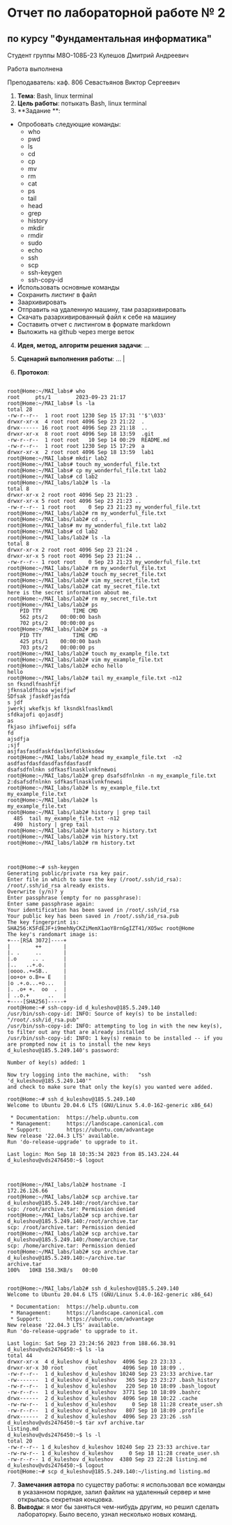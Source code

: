 # Отчет по лабораторной работе № 2
## по курсу "Фундаментальная информатика"

Студент группы М8О-108Б-23 Кулешов Дмитрий Андреевич

Работа выполнена 

Преподаватель: каф. 806 Севастьянов Виктор Сергеевич

1. **Тема**: Bash, linux terminal
2. **Цель работы**: потыкать Bash, linux terminal
3. **Задание **: 
- Опробовать следующие команды:
    - who
    - pwd
    - ls
    - cd
    - cp
    - mv
    - rm
    - cat
    - ps
    - tail
    - head
    - grep
    - history
    - mkdir
    - rmdir
    - sudo
    - echo
    - ssh
    - scp
    - ssh-keygen
    - ssh-copy-id
- Использовать основные команды
- Сохранить листинг в файл
- Заархивировать
- Отправить на удаленную машину, там разархивировать
- Скачать разархивированный файл к себе на машину
- Составить отчет с листингом в формате markdown
- Выложить на github через merge веток
4. **Идея, метод, алгоритм решения задачи**: ...
5. **Сценарий выполнения работы**: ...                                  |

6. **Протокол**: 
```

root@Home:~/MAI_labs# who
root     pts/1        2023-09-23 21:17
root@Home:~/MAI_labs# ls -la
total 28
-rw-r--r--  1 root root 1230 Sep 15 17:31 ''$'\033'
drwxr-xr-x  4 root root 4096 Sep 23 21:22  .
drwx------ 16 root root 4096 Sep 23 21:18  ..
drwxr-xr-x  8 root root 4096 Sep 18 13:59  .git
-rw-r--r--  1 root root   10 Sep 14 00:29  README.md
-rw-r--r--  1 root root 1230 Sep 15 17:29  a
drwxr-xr-x  2 root root 4096 Sep 18 13:59  lab1
root@Home:~/MAI_labs# mkdir lab2
root@Home:~/MAI_labs# touch my_wonderful_file.txt
root@Home:~/MAI_labs# cp my_wonderful_file.txt lab2
root@Home:~/MAI_labs# cd lab2
root@Home:~/MAI_labs/lab2# ls -la
total 8
drwxr-xr-x 2 root root 4096 Sep 23 21:23 .
drwxr-xr-x 5 root root 4096 Sep 23 21:23 ..
-rw-r--r-- 1 root root    0 Sep 23 21:23 my_wonderful_file.txt
root@Home:~/MAI_labs/lab2# rm my_wonderful_file.txt
root@Home:~/MAI_labs/lab2# cd ..
root@Home:~/MAI_labs# mv my_wonderful_file.txt lab2
root@Home:~/MAI_labs# cd lab2
root@Home:~/MAI_labs/lab2# ls -la
total 8
drwxr-xr-x 2 root root 4096 Sep 23 21:24 .
drwxr-xr-x 5 root root 4096 Sep 23 21:24 ..
-rw-r--r-- 1 root root    0 Sep 23 21:23 my_wonderful_file.txt
root@Home:~/MAI_labs/lab2# rm my_wonderful_file.txt
root@Home:~/MAI_labs/lab2# touch my_secret_file.txt
root@Home:~/MAI_labs/lab2# vim my_secret_file.txt
root@Home:~/MAI_labs/lab2# cat my_secret_file.txt
here is the secret information about me.
root@Home:~/MAI_labs/lab2# rm my_secret_file.txt
root@Home:~/MAI_labs/lab2# ps
    PID TTY          TIME CMD
    562 pts/2    00:00:00 bash
    702 pts/2    00:00:00 ps
root@Home:~/MAI_labs/lab2# ps -a
    PID TTY          TIME CMD
    425 pts/1    00:00:00 bash
    703 pts/2    00:00:00 ps
root@Home:~/MAI_labs/lab2# touch my_example_file.txt
root@Home:~/MAI_labs/lab2# vim my_example_file.txt
root@Home:~/MAI_labs/lab2# echo hello
hello
root@Home:~/MAI_labs/lab2# tail my_example_file.txt -n12
sn fksndlfnashfif
jfknsaldfhioa wjeifjwf
SDfsak jfaskdfjasfda
s jdf
jwerkj wkefkjs kf lksndklfnaslkmdl
sfdkajofi qojasdfj
as
fkjaso ihfiwefoij sdfa
fd
ajsdfja
;sjf
asjfasfasdfaskfdaslknfdlknksdew
root@Home:~/MAI_labs/lab2# head my_example_file.txt  -n2
asdfasfdasfdasdfasfdasfasdf
dsafsdfnlnkn sdfkasflnasklvnkfnewoi
root@Home:~/MAI_labs/lab2# grep dsafsdfnlnkn -n my_example_file.txt
2:dsafsdfnlnkn sdfkasflnasklvnkfnewoi
root@Home:~/MAI_labs/lab2# ls my_example_file.txt
my_example_file.txt
root@Home:~/MAI_labs/lab2# ls
my_example_file.txt
root@Home:~/MAI_labs/lab2# history | grep tail
  485  tail my_example_file.txt -n12
  490  history | grep tail
root@Home:~/MAI_labs/lab2# history > history.txt
root@Home:~/MAI_labs/lab2# vim history.txt
root@Home:~/MAI_labs/lab2# rm history.txt



root@Home:~# ssh-keygen
Generating public/private rsa key pair.
Enter file in which to save the key (/root/.ssh/id_rsa):
/root/.ssh/id_rsa already exists.
Overwrite (y/n)? y
Enter passphrase (empty for no passphrase):
Enter same passphrase again:
Your identification has been saved in /root/.ssh/id_rsa
Your public key has been saved in /root/.ssh/id_rsa.pub
The key fingerprint is:
SHA256:K5FdEJF+i9mehNyCKZiMemX1aoY8rnGgIZT41/XO5wc root@Home
The key's randomart image is:
+---[RSA 3072]----+
|        ++       |
|. .     ..       |
|.o     .. .      |
|..   ..+.o.      |
|oooo..+=SB..     |
|oo+o+ o.B+= E    |
|o .+.o...+o...   |
|. .o+ +.  oo  .  |
| ..o.+      ..   |
+----[SHA256]-----+
root@Home:~# ssh-copy-id d_kuleshov@185.5.249.140
/usr/bin/ssh-copy-id: INFO: Source of key(s) to be installed: "/root/.ssh/id_rsa.pub"
/usr/bin/ssh-copy-id: INFO: attempting to log in with the new key(s), to filter out any that are already installed
/usr/bin/ssh-copy-id: INFO: 1 key(s) remain to be installed -- if you are prompted now it is to install the new keys
d_kuleshov@185.5.249.140's password:

Number of key(s) added: 1

Now try logging into the machine, with:   "ssh 'd_kuleshov@185.5.249.140'"
and check to make sure that only the key(s) you wanted were added.

root@Home:~# ssh d_kuleshov@185.5.249.140
Welcome to Ubuntu 20.04.6 LTS (GNU/Linux 5.4.0-162-generic x86_64)

 * Documentation:  https://help.ubuntu.com
 * Management:     https://landscape.canonical.com
 * Support:        https://ubuntu.com/advantage
New release '22.04.3 LTS' available.
Run 'do-release-upgrade' to upgrade to it.

Last login: Mon Sep 18 10:35:34 2023 from 85.143.224.44
d_kuleshov@vds2476450:~$ logout



root@Home:~/MAI_labs/lab2# hostname -I
172.26.126.66
root@Home:~/MAI_labs/lab2# scp archive.tar d_kuleshov@185.5.249.140:/root/archive.tar
scp: /root/archive.tar: Permission denied
root@Home:~/MAI_labs/lab2# scp archive.tar d_kuleshov@185.5.249.140:/root/archive.tar
scp: /root/archive.tar: Permission denied
root@Home:~/MAI_labs/lab2# scp archive.tar d_kuleshov@185.5.249.140:/home/archive.tar
scp: /home/archive.tar: Permission denied
root@Home:~/MAI_labs/lab2# scp archive.tar d_kuleshov@185.5.249.140:~/archive.tar
archive.tar                                                                           100%   10KB 158.3KB/s   00:00


root@Home:~/MAI_labs/lab2# ssh d_kuleshov@185.5.249.140
Welcome to Ubuntu 20.04.6 LTS (GNU/Linux 5.4.0-162-generic x86_64)

 * Documentation:  https://help.ubuntu.com
 * Management:     https://landscape.canonical.com
 * Support:        https://ubuntu.com/advantage
New release '22.04.3 LTS' available.
Run 'do-release-upgrade' to upgrade to it.

Last login: Sat Sep 23 23:24:56 2023 from 188.66.38.91
d_kuleshov@vds2476450:~$ ls -la
total 44
drwxr-xr-x  4 d_kuleshov d_kuleshov  4096 Sep 23 23:33 .
drwxr-xr-x 30 root       root        4096 Sep 10 18:09 ..
-rw-r--r--  1 d_kuleshov d_kuleshov 10240 Sep 23 23:33 archive.tar
-rw-------  1 d_kuleshov d_kuleshov   365 Sep 23 23:27 .bash_history
-rw-r--r--  1 d_kuleshov d_kuleshov   220 Sep 10 18:09 .bash_logout
-rw-r--r--  1 d_kuleshov d_kuleshov  3771 Sep 10 18:09 .bashrc
drwx------  2 d_kuleshov d_kuleshov  4096 Sep 18 10:22 .cache
-rw-rw-r--  1 d_kuleshov d_kuleshov     0 Sep 18 11:28 create_user.sh
-rw-r--r--  1 d_kuleshov d_kuleshov   807 Sep 10 18:09 .profile
drwx------  2 d_kuleshov d_kuleshov  4096 Sep 23 23:26 .ssh
d_kuleshov@vds2476450:~$ tar xvf archive.tar
listing.md
d_kuleshov@vds2476450:~$ ls -l
total 20
-rw-r--r-- 1 d_kuleshov d_kuleshov 10240 Sep 23 23:33 archive.tar
-rw-rw-r-- 1 d_kuleshov d_kuleshov     0 Sep 18 11:28 create_user.sh
-rw-r--r-- 1 d_kuleshov d_kuleshov  4380 Sep 23 22:28 listing.md
d_kuleshov@vds2476450:~$ logout
root@Home:~# scp d_kuleshov@185.5.249.140:~/listing.md listing.md

```
7. **Замечания автора** по существу работы: я использовал все команды в указанном порядке, залил файлик на удаленный сервер и мне открылась секретная концовка.
8. **Выводы**: я мог бы заняться чем-нибудь другим, но решил сделать лабораторку. Было весело, узнал несколько новых команд.
